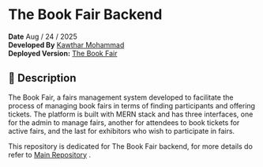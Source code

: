 # The Book Fair Backend
**Date** Aug / 24 / 2025 <br>
**Developed By**  [Kawthar Mohammad](https://github.com/Kawthara-M) <br>
**Deployed Version:** [The Book Fair](https://the-book-fair.surge.sh/)

## 📌 Description
The Book Fair, a fairs management system developed to facilitate the process of managing book fairs in terms of finding participants and offering tickets. The platform is built with MERN stack and has three interfaces, one for the admin to manage fairs, another for attendees to book tickets for active fairs, and the last for exhibitors who wish to participate in fairs.

This repository is dedicated for The Book Fair backend, for more details do refer to [Main Repository](https://github.com/Kawthara-M/The-Book-Fair) .
